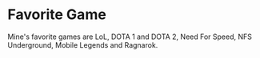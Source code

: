 # Favorite Game
Mine's favorite games are LoL, DOTA 1 and DOTA 2, Need For Speed, NFS Underground, Mobile Legends and Ragnarok.